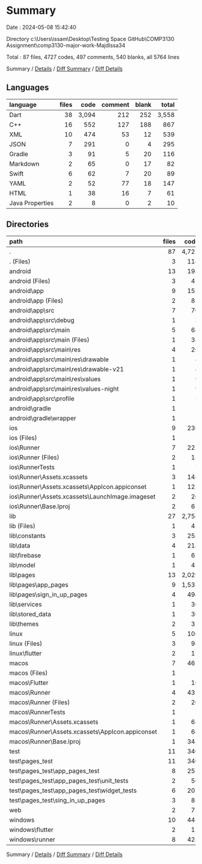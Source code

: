 # Summary

Date : 2024-05-08 15:42:40

Directory c:\\Users\\issam\\Desktop\\Testing Space GitHub\\COMP3130 Assignment\\comp3130-major-work-MajdIssa34

Total : 87 files,  4727 codes, 497 comments, 540 blanks, all 5764 lines

Summary / [Details](details.md) / [Diff Summary](diff.md) / [Diff Details](diff-details.md)

## Languages
| language | files | code | comment | blank | total |
| :--- | ---: | ---: | ---: | ---: | ---: |
| Dart | 38 | 3,094 | 212 | 252 | 3,558 |
| C++ | 16 | 552 | 127 | 188 | 867 |
| XML | 10 | 474 | 53 | 12 | 539 |
| JSON | 7 | 291 | 0 | 4 | 295 |
| Gradle | 3 | 91 | 5 | 20 | 116 |
| Markdown | 2 | 65 | 0 | 17 | 82 |
| Swift | 6 | 62 | 7 | 20 | 89 |
| YAML | 2 | 52 | 77 | 18 | 147 |
| HTML | 1 | 38 | 16 | 7 | 61 |
| Java Properties | 2 | 8 | 0 | 2 | 10 |

## Directories
| path | files | code | comment | blank | total |
| :--- | ---: | ---: | ---: | ---: | ---: |
| . | 87 | 4,727 | 497 | 540 | 5,764 |
| . (Files) | 3 | 114 | 77 | 33 | 224 |
| android | 13 | 198 | 56 | 31 | 285 |
| android (Files) | 3 | 41 | 0 | 9 | 50 |
| android\\app | 9 | 152 | 56 | 21 | 229 |
| android\\app (Files) | 2 | 82 | 5 | 12 | 99 |
| android\\app\\src | 7 | 70 | 51 | 9 | 130 |
| android\\app\\src\\debug | 1 | 3 | 4 | 1 | 8 |
| android\\app\\src\\main | 5 | 64 | 43 | 7 | 114 |
| android\\app\\src\\main (Files) | 1 | 38 | 11 | 1 | 50 |
| android\\app\\src\\main\\res | 4 | 26 | 32 | 6 | 64 |
| android\\app\\src\\main\\res\\drawable | 1 | 4 | 7 | 2 | 13 |
| android\\app\\src\\main\\res\\drawable-v21 | 1 | 4 | 7 | 2 | 13 |
| android\\app\\src\\main\\res\\values | 1 | 9 | 9 | 1 | 19 |
| android\\app\\src\\main\\res\\values-night | 1 | 9 | 9 | 1 | 19 |
| android\\app\\src\\profile | 1 | 3 | 4 | 1 | 8 |
| android\\gradle | 1 | 5 | 0 | 1 | 6 |
| android\\gradle\\wrapper | 1 | 5 | 0 | 1 | 6 |
| ios | 9 | 236 | 4 | 13 | 253 |
| ios (Files) | 1 | 7 | 0 | 0 | 7 |
| ios\\Runner | 7 | 222 | 2 | 9 | 233 |
| ios\\Runner (Files) | 2 | 13 | 0 | 3 | 16 |
| ios\\RunnerTests | 1 | 7 | 2 | 4 | 13 |
| ios\\Runner\\Assets.xcassets | 3 | 148 | 0 | 4 | 152 |
| ios\\Runner\\Assets.xcassets\\AppIcon.appiconset | 1 | 122 | 0 | 1 | 123 |
| ios\\Runner\\Assets.xcassets\\LaunchImage.imageset | 2 | 26 | 0 | 3 | 29 |
| ios\\Runner\\Base.lproj | 2 | 61 | 2 | 2 | 65 |
| lib | 27 | 2,754 | 182 | 173 | 3,109 |
| lib (Files) | 1 | 42 | 0 | 6 | 48 |
| lib\\constants | 3 | 258 | 18 | 16 | 292 |
| lib\\data | 4 | 218 | 6 | 9 | 233 |
| lib\\firebase | 1 | 63 | 12 | 6 | 81 |
| lib\\model | 1 | 47 | 8 | 11 | 66 |
| lib\\pages | 13 | 2,029 | 122 | 102 | 2,253 |
| lib\\pages\\app_pages | 9 | 1,535 | 70 | 59 | 1,664 |
| lib\\pages\\sign_in_up_pages | 4 | 494 | 52 | 43 | 589 |
| lib\\services | 1 | 30 | 6 | 8 | 44 |
| lib\\stored_data | 1 | 36 | 3 | 7 | 46 |
| lib\\themes | 2 | 31 | 7 | 8 | 46 |
| linux | 5 | 106 | 33 | 44 | 183 |
| linux (Files) | 3 | 94 | 24 | 33 | 151 |
| linux\\flutter | 2 | 12 | 9 | 11 | 32 |
| macos | 7 | 461 | 5 | 16 | 482 |
| macos (Files) | 1 | 7 | 0 | 0 | 7 |
| macos\\Flutter | 1 | 16 | 3 | 4 | 23 |
| macos\\Runner | 4 | 431 | 0 | 8 | 439 |
| macos\\Runner (Files) | 2 | 20 | 0 | 6 | 26 |
| macos\\RunnerTests | 1 | 7 | 2 | 4 | 13 |
| macos\\Runner\\Assets.xcassets | 1 | 68 | 0 | 1 | 69 |
| macos\\Runner\\Assets.xcassets\\AppIcon.appiconset | 1 | 68 | 0 | 1 | 69 |
| macos\\Runner\\Base.lproj | 1 | 343 | 0 | 1 | 344 |
| test | 11 | 340 | 30 | 79 | 449 |
| test\\pages_test | 11 | 340 | 30 | 79 | 449 |
| test\\pages_test\\app_pages_test | 8 | 257 | 18 | 59 | 334 |
| test\\pages_test\\app_pages_test\\unit_tests | 2 | 56 | 1 | 15 | 72 |
| test\\pages_test\\app_pages_test\\widget_tests | 6 | 201 | 17 | 44 | 262 |
| test\\pages_test\\sing_in_up_pages | 3 | 83 | 12 | 20 | 115 |
| web | 2 | 73 | 16 | 8 | 97 |
| windows | 10 | 445 | 94 | 143 | 682 |
| windows\\flutter | 2 | 17 | 9 | 11 | 37 |
| windows\\runner | 8 | 428 | 85 | 132 | 645 |

Summary / [Details](details.md) / [Diff Summary](diff.md) / [Diff Details](diff-details.md)